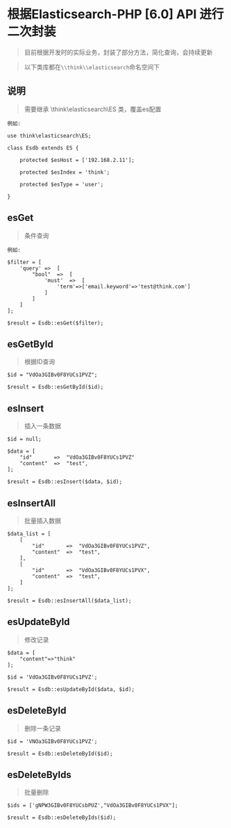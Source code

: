 # 根据Elasticsearch-PHP [6.0] API 进行二次封装

> 目前根据开发时的实际业务，封装了部分方法，简化查询，会持续更新

> 以下类库都在`\\think\\elasticsearch`命名空间下

## 说明
> 需要继承 \\think\\elasticsearch\\ES 类，覆盖es配置

```
例如:

use think\elasticsearch\ES;

class Esdb extends ES {

    protected $esHost = ['192.168.2.11'];

    protected $esIndex = 'think';

    protected $esType = 'user';

}
```

## esGet
> 条件查询

```
例如:

$filter = [
    'query' =>  [
        "bool"  =>  [
            'must'  =>  [
                'term'=>['email.keyword'=>'test@think.com']
            ]
        ]
    ]
];

$result = Esdb::esGet($filter);
```
## esGetById
> 根据ID查询

```
$id = "VdOa3GIBv0F8YUCs1PVZ";

$result = Esdb::esGetById($id);
```
## esInsert
> 插入一条数据

```
$id = null;

$data = [
    "id"       =>  "VdOa3GIBv0F8YUCs1PVZ"
    "content"  =>  "test",
];

$result = Esdb::esInsert($data, $id);
```
## esInsertAll
> 批量插入数据

```
$data_list = [
    [
        "id"       =>  "VdOa3GIBv0F8YUCs1PVZ",
        "content"  =>  "test",
    ],
    [
        "id"       =>  "VdOa3GIBv0F8YUCs1PVX",
        "content"  =>  "test",
    ]
];

$result = Esdb::esInsertAll($data_list);
```
## esUpdateById
> 修改记录

```
$data = [
    "content"=>"think"
];

$id = 'VdOa3GIBv0F8YUCs1PVZ';

$result = Esdb::esUpdateById($data, $id);
```
## esDeleteById
> 删除一条记录

```
$id = 'VNOa3GIBv0F8YUCs1PVZ';

$result = Esdb::esDeleteById($id);
```
## esDeleteByIds
> 批量删除

```
$ids = ['gNPW3GIBv0F8YUCsbPUZ',"VdOa3GIBv0F8YUCs1PVX"];

$result = Esdb::esDeleteByIds($id);
```
